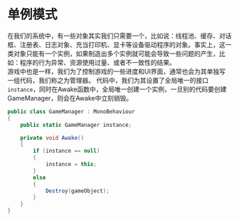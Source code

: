# 单例模式
在我们的系统中，有一些对象其实我们只需要一个，比如说：线程池、缓存、对话框、注册表、日志对象、充当打印机、显卡等设备驱动程序的对象。事实上，这一类对象只能有一个实例，如果制造出多个实例就可能会导致一些问题的产生，比如：程序的行为异常、资源使用过量、或者不一致性的结果。
<br>
游戏中也是一样，我们为了控制游戏的一些进度和UI界面，通常也会为其单独写一组代码，我们称之为管理器。
代码中，我们为其设置了全局唯一的接口`instance`，同时在Awake函数中，全局唯一创建一个实例，一旦别的代码要创建GameManager，则会在Awake中立刻销毁。
```C#
public class GameManager : MonoBehaviour
{
    public static GameManager instance;

    private void Awake()
    {
        if (instance == null)
        {
            instance = this;
        }
        else
        {
            Destroy(gameObject); 
        }
    }
}
```